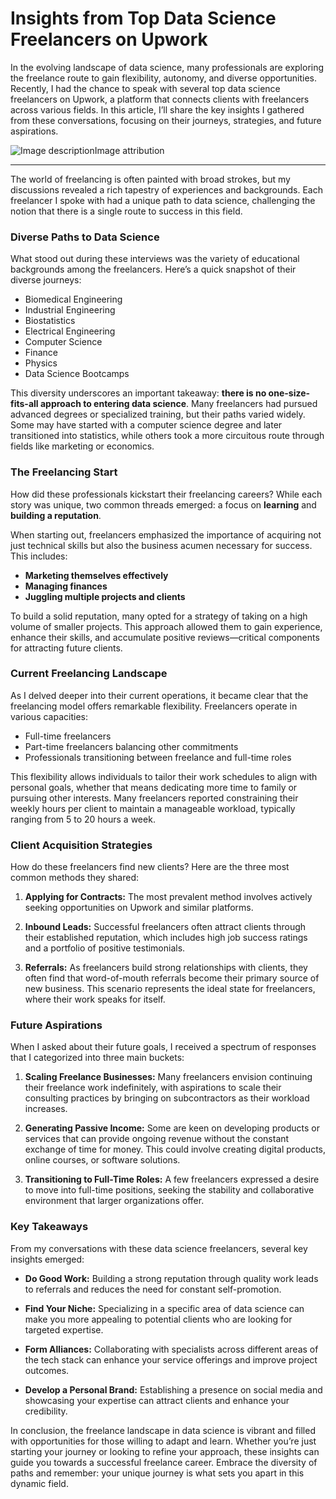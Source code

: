 # Insights from Top Data Science Freelancers on Upwork

In the evolving landscape of data science, many professionals are exploring the freelance route to gain flexibility, autonomy, and diverse opportunities. Recently, I had the chance to speak with several top data science freelancers on Upwork, a platform that connects clients with freelancers across various fields. In this article, I’ll share the key insights I gathered from these conversations, focusing on their journeys, strategies, and future aspirations.

![Image description](image_url)Image attribution

* * *

The world of freelancing is often painted with broad strokes, but my discussions revealed a rich tapestry of experiences and backgrounds. Each freelancer I spoke with had a unique path to data science, challenging the notion that there is a single route to success in this field.

### Diverse Paths to Data Science

What stood out during these interviews was the variety of educational backgrounds among the freelancers. Here’s a quick snapshot of their diverse journeys:

- Biomedical Engineering
- Industrial Engineering
- Biostatistics
- Electrical Engineering
- Computer Science
- Finance
- Physics
- Data Science Bootcamps

This diversity underscores an important takeaway: **there is no one-size-fits-all approach to entering data science**. Many freelancers had pursued advanced degrees or specialized training, but their paths varied widely. Some may have started with a computer science degree and later transitioned into statistics, while others took a more circuitous route through fields like marketing or economics. 

### The Freelancing Start

How did these professionals kickstart their freelancing careers? While each story was unique, two common threads emerged: a focus on **learning** and **building a reputation**.

When starting out, freelancers emphasized the importance of acquiring not just technical skills but also the business acumen necessary for success. This includes:

- **Marketing themselves effectively**
- **Managing finances**
- **Juggling multiple projects and clients**

To build a solid reputation, many opted for a strategy of taking on a high volume of smaller projects. This approach allowed them to gain experience, enhance their skills, and accumulate positive reviews—critical components for attracting future clients.

### Current Freelancing Landscape

As I delved deeper into their current operations, it became clear that the freelancing model offers remarkable flexibility. Freelancers operate in various capacities:

- Full-time freelancers
- Part-time freelancers balancing other commitments
- Professionals transitioning between freelance and full-time roles

This flexibility allows individuals to tailor their work schedules to align with personal goals, whether that means dedicating more time to family or pursuing other interests. Many freelancers reported constraining their weekly hours per client to maintain a manageable workload, typically ranging from 5 to 20 hours a week.

### Client Acquisition Strategies

How do these freelancers find new clients? Here are the three most common methods they shared:

1. **Applying for Contracts:** The most prevalent method involves actively seeking opportunities on Upwork and similar platforms.
   
2. **Inbound Leads:** Successful freelancers often attract clients through their established reputation, which includes high job success ratings and a portfolio of positive testimonials.

3. **Referrals:** As freelancers build strong relationships with clients, they often find that word-of-mouth referrals become their primary source of new business. This scenario represents the ideal state for freelancers, where their work speaks for itself.

### Future Aspirations

When I asked about their future goals, I received a spectrum of responses that I categorized into three main buckets:

1. **Scaling Freelance Businesses:** Many freelancers envision continuing their freelance work indefinitely, with aspirations to scale their consulting practices by bringing on subcontractors as their workload increases.

2. **Generating Passive Income:** Some are keen on developing products or services that can provide ongoing revenue without the constant exchange of time for money. This could involve creating digital products, online courses, or software solutions.

3. **Transitioning to Full-Time Roles:** A few freelancers expressed a desire to move into full-time positions, seeking the stability and collaborative environment that larger organizations offer.

### Key Takeaways

From my conversations with these data science freelancers, several key insights emerged:

- **Do Good Work:** Building a strong reputation through quality work leads to referrals and reduces the need for constant self-promotion.
  
- **Find Your Niche:** Specializing in a specific area of data science can make you more appealing to potential clients who are looking for targeted expertise.

- **Form Alliances:** Collaborating with specialists across different areas of the tech stack can enhance your service offerings and improve project outcomes.

- **Develop a Personal Brand:** Establishing a presence on social media and showcasing your expertise can attract clients and enhance your credibility.

In conclusion, the freelance landscape in data science is vibrant and filled with opportunities for those willing to adapt and learn. Whether you’re just starting your journey or looking to refine your approach, these insights can guide you towards a successful freelance career. Embrace the diversity of paths and remember: your unique journey is what sets you apart in this dynamic field.